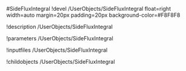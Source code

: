 <!-- MOOSE Object Documentation Stub: Remove this when content is added. -->
#SideFluxIntegral
!devel /UserObjects/SideFluxIntegral float=right width=auto margin=20px padding=20px background-color=#F8F8F8

!description /UserObjects/SideFluxIntegral

!parameters /UserObjects/SideFluxIntegral

!inputfiles /UserObjects/SideFluxIntegral

!childobjects /UserObjects/SideFluxIntegral
